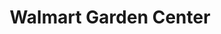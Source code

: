 ---
title: "Walmart Garden Center"
url: /vaudreuil-dorion/walmart-garden-center/
shop: garden centre
---